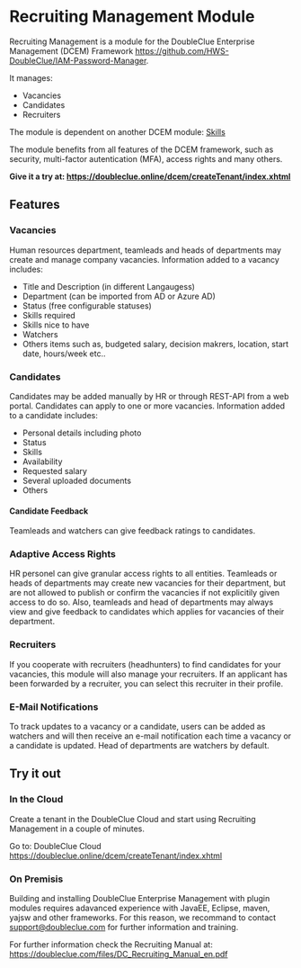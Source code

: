 # Recruiting Management Module

Recruiting Management is a module for the DoubleClue Enterprise Management (DCEM) Framework https://github.com/HWS-DoubleClue/IAM-Password-Manager. 

It manages:
- Vacancies
- Candidates
- Recruiters  

The module is dependent on another DCEM module: [Skills](https://github.com/HWS-DoubleClue/Skills-Management)

The module benefits from all features of the DCEM framework, such as security, multi-factor autentication (MFA), access rights and many others.

**Give it a try at: https://doubleclue.online/dcem/createTenant/index.xhtml**
	
## Features

### Vacancies
Human resources department, teamleads and heads of departments may create and manage company vacancies. 
Information added to a vacancy includes:
 - Title and Description (in different Langaugess)
 - Department (can be imported from AD or Azure AD)
 - Status (free configurable statuses)
 - Skills required
 - Skills nice to have
 - Watchers
 - Others items such as, budgeted salary, decision makrers, location, start date, hours/week etc..

### Candidates
Candidates may be added manually by HR or through REST-API from a web portal.
Candidates can apply to one or more vacancies.
Information added to a candidate includes:
 - Personal details including photo
 - Status
 - Skills
 - Availability
 - Requested salary
 - Several uploaded documents
 - Others
 
#### Candidate Feedback
Teamleads and watchers can give feedback ratings to candidates. 

### Adaptive Access Rights 

HR personel can give granular access rights to all entities. 
Teamleads or heads of departments may create new vacancies for their department, but are not allowed to publish or confirm the vacancies if not explicitily given access to do so.
Also, teamleads and head of departments may always view and give feedback to candidates which applies for vacancies of their department. 


### Recruiters
If you cooperate with recruiters (headhunters) to find candidates for your vacancies, this module will also manage your recruiters. If an applicant has been forwarded by a recruiter, you can select this recruiter in their profile.

### E-Mail Notifications
To track updates to a vacancy or a candidate, users can be added as watchers and will then receive an e-mail notification each time a vacancy or a candidate is updated. Head of departments are watchers by default.

## Try it out

### In the Cloud

Create a tenant in the DoubleClue Cloud and start using Recruiting Management in a couple of minutes.
 
Go to: DoubleClue Cloud https://doubleclue.online/dcem/createTenant/index.xhtml

### On Premisis

Building and installing DoubleClue Enterprise Management with plugin modules requires adavanced experience with JavaEE, Eclipse, maven, yajsw and other frameworks. 
For this reason, we recommand to contact support@doubleclue.com for further information and training.

For further information check the Recruiting Manual at: https://doubleclue.com/files/DC_Recruiting_Manual_en.pdf

